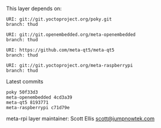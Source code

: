 This layer depends on:

    URI: git://git.yoctoproject.org/poky.git
    branch: thud

    URI: git://git.openembedded.org/meta-openembedded
    branch: thud

    URI: https://github.com/meta-qt5/meta-qt5
    branch: thud

    URI: git://git.yoctoproject.org/meta-raspberrypi
    branch: thud

Latest commits

    poky 50f33d3
    meta-openembedded 4cd3a39
    meta-qt5 8193771
    meta-raspberrypi c71d79e

meta-rpi layer maintainer: Scott Ellis <scott@jumpnowtek.com>
